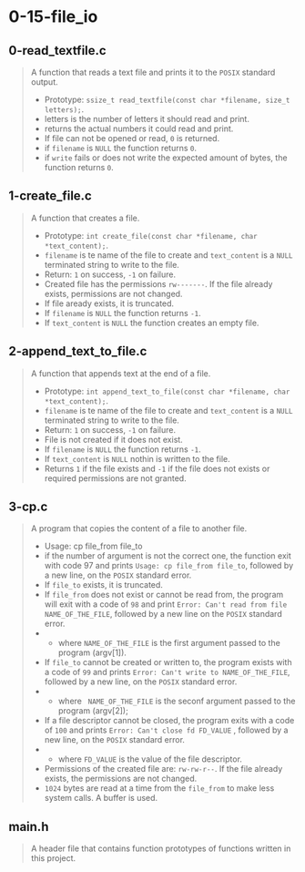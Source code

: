 # 0-15-file_io

## 0-read_textfile.c
> A function that reads a text file and prints it to the ``` POSIX ``` standard output.
> - Prototype: ``` ssize_t read_textfile(const char *filename, size_t letters); ```.
> - letters is the number of letters it should read and print.
> - returns the actual numbers it could read and print.
> - If file can not be opened or read, ``` 0 ``` is returned.
> - if ``` filename ``` is ``` NULL ``` the function returns ``` 0 ```.
> - if ``` write ``` fails or does not write the expected amount of bytes, the function returns ```0```.

## 1-create_file.c
> A function that creates a file.
> - Prototype: ``` int create_file(const char *filename, char *text_content); ```.
> - ``` filename ``` is te name of the file to create and ``` text_content ``` is a ``` NULL ```
terminated string to write to the file.
> - Return: ``` 1 ``` on success, ``` -1 ``` on failure.
> - Created file has the permissions ``` rw------- ```. If the file already exists, permissions are
 not changed.
> - If file aready exists, it is truncated.
> - If ``` filename ``` is ``` NULL ``` the function returns ``` -1 ```.
> - If ``` text_content ``` is ``` NULL ``` the function creates an empty file.

## 2-append_text_to_file.c
> A function that appends text at the end of a file.
> - Prototype: ``` int append_text_to_file(const char *filename, char *text_content); ```.
> -  ``` filename ``` is te name of the file to create and ``` text_content ``` is a ``` NULL ```
terminated string to write to the file.
> - Return: ``` 1 ``` on success, ``` -1 ``` on failure.
> - File is not created if it does not exist.
> - If ``` filename ``` is ``` NULL ``` the function returns ``` -1 ```.
> - If ``` text_content ``` is ``` NULL ``` nothin is written to the file.
> - Returns ``` 1 ``` if the file exists and ``` -1 ``` if the file does not exists or required permissions are not granted.

## 3-cp.c
> A program that copies the content of a file to another file.
> - Usage: cp file_from file_to
> - if the number of argument is not the correct one, the function exit with code 97 and prints ``` Usage: cp file_from file_to ```, followed by a new line, on the ``` POSIX ``` standard error.
> - If ``` file_to ``` exists, it is truncated.
> - If ``` file_from ``` does not exist or cannot be read from, the program will exit with a code of ``` 98 ``` and print ``` Error: Can't read from file NAME_OF_THE_FILE ```, followed by a new line on the ``` POSIX ``` standard error.
> - * where ``` NAME_OF_THE_FILE ``` is the first argument passed to the program (argv[1]).
> - If ``` file_to ``` cannot be created or written to, the program exists with a code of ``` 99 ``` and prints ``` Error: Can't write to NAME_OF_THE_FILE ```, followed by a new line, on the  ``` POSIX ``` standard error.
> - * where ```  NAME_OF_THE_FILE ``` is the seconf argument passed to the program (argv[2]);
> - If a file descriptor cannot be closed, the program exits with a code of ``` 100 ``` and prints ``` Error: Can't close fd FD_VALUE ``` , followed by a new line, on the  ``` POSIX ``` standard error.
> - * where ``` FD_VALUE ``` is the value of the file descriptor.
> - Permissions of the created file are: ``` rw-rw-r-- ```. If the file already exists, the permissions are not changed.
> - ``` 1024 ``` bytes are read at a time from the ``` file_from ``` to make less system calls. A buffer is used.

## main.h
> A header file that contains function prototypes of functions written in this project.

